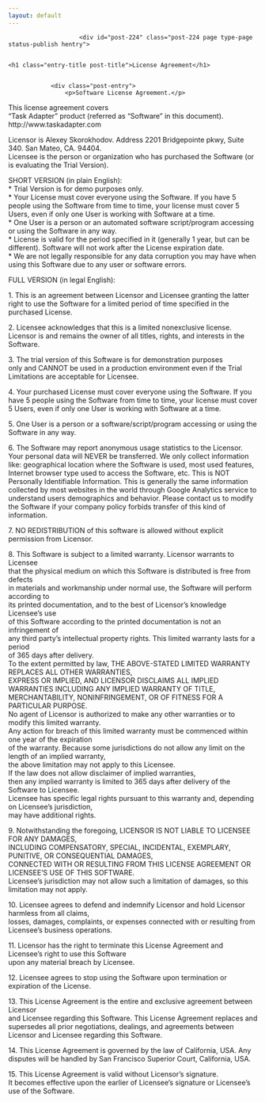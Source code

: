 ```yaml
---
layout: default
---
```

<div id="wrapper" class="clearfix">

<div id="content-full" class="grid col-940">

	
		
			
						<div id="post-224" class="post-224 page type-page status-publish hentry">
				
				
	<h1 class="entry-title post-title">License Agreement</h1>


				<div class="post-entry">
					<p>Software License Agreement.</p>
<p>This license agreement covers<br>
 “Task Adapter” product (referred as “Software” in this document).<br>
 http://www.taskadapter.com</p>
<p>Licensor is Alexey Skorokhodov. Address 2201 Bridgepointe pkwy, Suite 340. San Mateo, CA. 94404.<br>
Licensee is the person or organization who has purchased the Software (or is evaluating the Trial Version).  </p>
<p>SHORT VERSION (in plain English):<br>
* Trial Version is for demo purposes only.<br>
* Your License must cover everyone using the Software. If you have 5 people using the Software from time to time, your license must cover 5 Users, even if only one User is working with Software at a time.<br>
* One User is a person or an automated software script/program accessing or using the Software in any way.<br>
* License is valid for the period specified in it (generally 1 year, but can be different). Software will not work after the License expiration date.<br>
* We are not legally responsible for any data corruption you may have when using this Software due to any user or software errors.</p>
<p>FULL VERSION (in legal English):</p>
<p>1. This is an agreement between Licensor and Licensee granting the latter right to use the Software for a limited period of time specified in the purchased License.</p>
<p>2. Licensee acknowledges that this is a limited nonexclusive license.<br>
Licensor is and remains the owner of all titles, rights, and interests in the Software.</p>
<p>3. The trial version of this Software is for demonstration purposes<br>
only and CANNOT be used in a production environment even if the Trial Limitations are acceptable for Licensee.</p>
<p>4. Your purchased License must cover everyone using the Software. If you have 5 people using the Software from time to time, your license must cover 5 Users, even if only one User is working with Software at a time.</p>
<p>5. One User is a person or a software/script/program accessing or using the Software in any way.</p>
<p>6. The Software may report anonymous usage statistics to the Licensor. Your personal data will NEVER be transferred. We only collect information like: geographical location where the Software is used, most used features, Internet browser type used to access the Software, etc. This is NOT Personally Identifiable Information. This is generally the same information collected by most websites in the world through Google Analytics service to understand users demographics and behavior. Please contact us to modify the Software if your company policy forbids transfer of this kind of information.  </p>
<p>7. NO REDISTRIBUTION of this software is allowed without explicit permission from Licensor.</p>
<p>8. This Software is subject to a limited warranty. Licensor warrants to Licensee<br>
that the physical medium on which this Software is distributed is free from defects<br>
in materials and workmanship under normal use, the Software will perform according to<br>
its printed documentation, and to the best of Licensor’s knowledge Licensee’s use<br>
of this Software according to the printed documentation is not an infringement of<br>
any third party’s intellectual property rights. This limited warranty lasts for a period<br>
of 365 days after delivery.<br>
To the extent permitted by law, THE ABOVE-STATED LIMITED WARRANTY REPLACES ALL OTHER WARRANTIES,<br>
EXPRESS OR IMPLIED, AND LICENSOR DISCLAIMS ALL IMPLIED WARRANTIES INCLUDING ANY IMPLIED WARRANTY OF TITLE,<br>
MERCHANTABILITY, NONINFRINGEMENT, OR OF FITNESS FOR A PARTICULAR PURPOSE.<br>
No agent of Licensor is authorized to make any other warranties or to modify this limited warranty.<br>
Any action for breach of this limited warranty must be commenced within one year of the expiration<br>
of the warranty. Because some jurisdictions do not allow any limit on the length of an implied warranty,<br>
the above limitation may not apply to this Licensee.<br>
If the law does not allow disclaimer of implied warranties,<br>
then any implied warranty is limited to 365 days after delivery of the Software to Licensee.<br>
Licensee has specific legal rights pursuant to this warranty and, depending on Licensee’s jurisdiction,<br>
may have additional rights.</p>
<p>9. Notwithstanding the foregoing, LICENSOR IS NOT LIABLE TO LICENSEE FOR ANY DAMAGES,<br>
INCLUDING COMPENSATORY, SPECIAL, INCIDENTAL, EXEMPLARY, PUNITIVE, OR CONSEQUENTIAL DAMAGES,<br>
CONNECTED WITH OR RESULTING FROM THIS LICENSE AGREEMENT OR LICENSEE’S USE OF THIS SOFTWARE.<br>
Licensee’s jurisdiction may not allow such a limitation of damages, so this limitation may not apply.</p>
<p>10. Licensee agrees to defend and indemnify Licensor and hold Licensor harmless from all claims,<br>
losses, damages, complaints, or expenses connected with or resulting from Licensee’s business operations.</p>
<p>11. Licensor has the right to terminate this License Agreement and Licensee’s right to use this Software<br>
upon any material breach by Licensee.</p>
<p>12. Licensee agrees to stop using the Software upon termination or expiration of the License.</p>
<p>13. This License Agreement is the entire and exclusive agreement between Licensor<br>
and Licensee regarding this Software. This License Agreement replaces and supersedes all prior negotiations, dealings, and agreements between Licensor and Licensee regarding this Software.</p>
<p>14. This License Agreement is governed by the law of California, USA. Any disputes will be handled by San Francisco Superior Court, California, USA. </p>
<p>15. This License Agreement is valid without Licensor’s signature.<br>
It becomes effective upon the earlier of Licensee’s signature or Licensee’s use of the Software.</p>
									</div>
				<!-- end of .post-entry -->

				

<div class="post-edit"></div>
							</div><!-- end of #post-224 -->
			
						



			
		
</div><!-- end of #content-full -->

</div>
